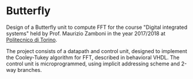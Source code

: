 # Butterfly
Design of a Butterfly unit to compute FFT for the course "Digital integrated systems" held by Prof. Maurizio Zamboni in the year 2017/2018 at [Politecnico di Torino](www.polito.it).

The project consists of a datapath and control unit, designed to implement the Cooley-Tukey algorithm for FFT, described in behavioral VHDL.
The control unit is microprogrammed, using implicit addressing scheme and 2-way branches.
